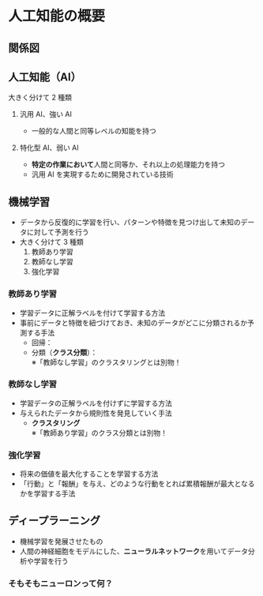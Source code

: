 # 人工知能の概要

## 関係図

## 人工知能（AI）

大きく分けて 2 種類

1. 汎用 AI、強い AI

   - 一般的な人間と同等レベルの知能を持つ

1. 特化型 AI、弱い AI
   - **特定の作業において**人間と同等か、それ以上の処理能力を持つ
   - 汎用 AI を実現するために開発されている技術

## 機械学習

- データから反復的に学習を行い、パターンや特徴を見つけ出して未知のデータに対して予測を行う
- 大きく分けて 3 種類
  1. 教師あり学習
  1. 教師なし学習
  1. 強化学習

### 教師あり学習

- 学習データに正解ラベルを付けて学習する方法
- 事前にデータと特徴を紐づけておき、未知のデータがどこに分類されるか予測する手法
  - 回帰：
  - 分類（**クラス分類**）：  
    ※「教師なし学習」のクラスタリングとは別物！

### 教師なし学習

- 学習データの正解ラベルを付けずに学習する方法
- 与えられたデータから規則性を発見していく手法
  - **クラスタリング**  
    ※「教師あり学習」のクラス分類とは別物！

### 強化学習

- 将来の価値を最大化することを学習する方法
- 「行動」と「報酬」を与え、どのような行動をとれば累積報酬が最大となるかを学習する手法

## ディープラーニング

- 機械学習を発展させたもの
- 人間の神経細胞をモデルにした、**ニューラルネットワーク**を用いてデータ分析や学習を行う

### そもそもニューロンって何？
